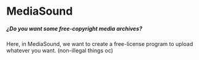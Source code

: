 # MediaSound

##### ¿Do you want some free-copyright media archives?
Here, in MediaSound, we want to create a free-license program to upload whatever you want. (non-illegal things oc) 
